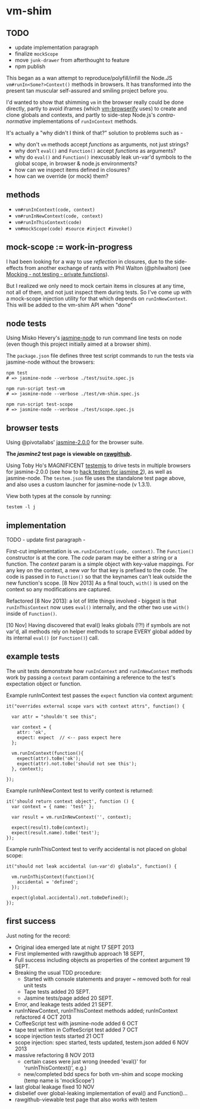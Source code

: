 vm-shim
=======

TODO
----
- update implementation paragraph
- finalize `mockScope`
- move `junk-drawer` from afterthought to feature
- npm publish


This began as a wan attempt to reproduce/polyfill/infill the Node.JS 
<code>vm#runIn<Some?>Context()</code> methods in browsers. It has transformed 
into the present tan muscular self-assured and smiling project before you.

I'd wanted to show that shimming `vm` in the browser really could be done 
directly, partly to avoid iframes (which 
[vm-browserify](https://github.com/substack/vm-browserify) uses) to create and 
clone globals and contexts, and partly to side-step Node.js's 
*contra-normative* implementations of `runInContext` methods.

It's actually a "why didn't I think of that?" solution to problems such as -

+ why don't `vm` methods accept *functions* as arguments, not just strings?
+ why don't `eval()` and `Function()` accept *functions* as arguments?
+ why do `eval()` and `Function()` inexcusably leak un-var'd symbols to the global 
scope, in browser & node.js environments?
+ how can we inspect items defined in closures?
+ how can we override (or mock) them?


methods
-------

+ <code>vm#runInContext(code, context)</code>
+ <code>vm#runInNewContext(code, context)</code>
+ <code>vm#runInThisContext(code)</code>
+ <code>vm#mockScope(code) #source #inject #invoke()</code>


mock-scope := work-in-progress
------------------------------

I had been looking for a way to use *reflection* in closures, due to the side-
effects from another exchange of rants with Phil Walton (@philwalton) 
(see [Mocking - not testing - private functions](https://gist.github.com/dfkaye/5987716)).  

But I realized we only need to mock certain items in closures at any time, not 
all of them, and not just inspect them during tests.  So I've come up with a 
mock-scope injection utility for that which depends on `runInNewContext`.  This 
will be added to the vm-shim API when "done"


node tests
----------

Using Misko Hevery's [jasmine-node](https://github.com/mhevery/jasmine-node) to 
run command line tests on node (even though this project initially aimed at a 
browser shim).

The `package.json` file defines three test script commands to run the tests via 
jasmine-node without the browsers:

    npm test 
    # => jasmine-node --verbose ./test/suite.spec.js

    npm run-script test-vm 
    # => jasmine-node --verbose ./test/vm-shim.spec.js
    
    npm run-script test-scope
    # => jasmine-node --verbose ./test/scope.spec.js


browser tests
-------------

Using @pivotallabs' 
<a href='http://jasmine.github.io/2.0/introduction.html'>jasmine-2.0.0</a> for 
the browser suite.

__The *jasmine2* test page is viewable on 
<a href='//rawgithub.com/dfkaye/vm-shim/master/test/jasmine2-test.html' 
   target='_new' title='opens in new tab or window'>rawgithub</a>.__
  
Using Toby Ho's MAGNIFICENT [testemjs](https://github.com/airportyh/testem) to 
drive tests in multiple browsers for jasmine-2.0.0 (see how to 
[hack testem for jasmine 2](https://github.com/dfkaye/testem-jasmine2)), as well 
as jasmine-node.  The `testem.json` file uses the standalone test page above, 
and also uses a custom launcher for jasmine-node (v 1.3.1).

View both types at the console by running:

    testem -l j
  

implementation
--------------

TODO - update first paragraph -

First-cut implementation is `vm.runInContext(code, context)`. The `Function()` 
constructor is at the core.  The *code* param may be either a string or a 
function.  The *context* param is a simple object with key-value mappings.  For 
any key on the context, a new *var* for that key is prefixed to the code.  The 
code is passed in to `Function()` so that the keynames can't leak outside the 
new function's scope.  [8 Nov 2013] As a final touch, `with()` is used on the 
context so any modifications are captured.

Refactored [8 Nov 2013]: a lot of little things involved - biggest is that 
`runInThisContext` now uses `eval()` internally, and the other two use `with()` 
inside of `Function()`.

[10 Nov] Having discovered that eval() leaks globals (!?!) if symbols are not 
var'd, all methods rely on helper methods to scrape EVERY global added by its 
internal `eval()` (or `Function()`) call.  


example tests
-------------

The unit tests demonstrate how `runInContext` and `runInNewContext` methods work 
by passing a `context` param containing a reference to the test's expectation 
object or function.

Example runInContext test passes the `expect` function via context argument:
    
    it("overrides external scope vars with context attrs", function() {

      var attr = "shouldn't see this";
      
      var context = {
        attr: 'ok', 
        expect: expect  // <-- pass expect here
      };
      
      vm.runInContext(function(){
        expect(attr).toBe('ok');
        expect(attr).not.toBe('should not see this');
      }, context); 
      
    });

Example runInNewContext test to verify context is returned:

    it('should return context object', function () {
      var context = { name: 'test' };
      
      var result = vm.runInNewContext('', context);
      
      expect(result).toBe(context);
      expect(result.name).toBe('test');
    });
    
Example runInThisContext test to verify accidental is not placed on global scope:
    
    it("should not leak accidental (un-var'd) globals", function() {
    
      vm.runInThisContext(function(){
        accidental = 'defined';
      });
      
      expect(global.accidental).not.toBeDefined();
    });

    
first success
-------------
Just noting for the record:

+ Original idea emerged late at night 17 SEPT 2013 
+ First implemented with rawgithub approach 18 SEPT, 
+ Full success including objects as properties of the context argument 19 SEPT.
+ Breaking the usual TDD procedure:
  + Started with console statements and prayer ~ removed both for real unit tests
  + Tape tests added 20 SEPT.
  + Jasmine tests/page added 20 SEPT.
+ Error, and leakage tests added 21 SEPT.
+ runInNewContext, runInThisContext methods added; runInContext refactored 4 OCT 2013
+ CoffeeScript test with jasmine-node added 6 OCT
+ tape test written in CoffeeScript test added 7 OCT
+ scope injection tests started 21 OCT
+ scope injection: spec started, tests updated, testem.json added 6 NOV 2013
+ massive refactoring 8 NOV 2013
  - certain cases were just wrong (needed 'eval()' for 'runInThisContext()', e.g.)
  - new/completed bdd specs for both vm-shim and scope mocking (temp name is 'mockScope')
+ last global leakage fixed 10 NOV
+ disbelief over global-leaking implementation of eval() and Function()...
+ rawgithub-viewable test page that also works with testem
 